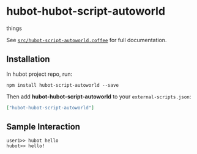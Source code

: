 # hubot-hubot-script-autoworld

things

See [`src/hubot-script-autoworld.coffee`](src/hubot-script-autoworld.coffee) for full documentation.

## Installation

In hubot project repo, run:

`npm install hubot-script-autoworld --save`

Then add **hubot-hubot-script-autoworld** to your `external-scripts.json`:

```json
["hubot-hubot-script-autoworld"]
```

## Sample Interaction

```
user1>> hubot hello
hubot>> hello!
```
